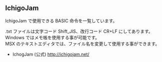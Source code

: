 ## IchigoJam

IchigoJam で使用できる BASIC 命令を一覧しています。

.txt ファイルは文字コード Shift_JIS、改行コード CR+LF にしてあります。<br />
Windows ではメモ帳を使用する事が可能です。<br />
MSX のテキストエディタでは、ファイル名を変更して使用する事ができます。

* IchogJam (公式) http://ichigojam.net/